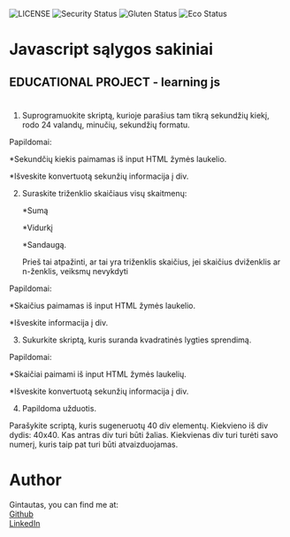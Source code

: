 ![LICENSE](https://img.shields.io/badge/license-MIT-blue.svg?style=flat-square)
![Security Status](https://img.shields.io/security-headers?label=Security&url=https%3A%2F%2Fgithub.com&style=flat-square)
![Gluten Status](https://img.shields.io/badge/Gluten-Free-green.svg)
![Eco Status](https://img.shields.io/badge/ECO-Friendly-green.svg)

# Javascript sąlygos sakiniai

## EDUCATIONAL PROJECT - learning js

#

1. Suprogramuokite skriptą, kurioje parašius tam tikrą sekundžių kiekį, rodo  24 valandų, minučių, sekundžių formatu.

Papildomai:

*Sekundčių kiekis paimamas iš input HTML žymės laukelio.

*Išveskite konvertuotą sekunžių informacija į div.

2. Suraskite triženklio skaičiaus visų skaitmenų:

   *Sumą

   *Vidurkį

   *Sandaugą.

   Prieš tai atpažinti, ar tai yra triženklis skaičius, jei skaičius dviženklis ar n-ženklis, veiksmų nevykdyti

Papildomai:

*Skaičius paimamas iš input HTML žymės laukelio.

*Išveskite informacija į div.

3. Sukurkite  skriptą, kuris suranda kvadratinės lygties sprendimą.

Papildomai:

*Skaičiai paimami iš input HTML žymės laukelių.

*Išveskite konvertuotą sekunžių informacija į div.

4. Papildoma užduotis.

Parašykite scriptą, kuris sugeneruotų 40 div elementų. Kiekvieno iš div dydis:  40x40. Kas antras div turi būti žalias. Kiekvienas div turi turėti savo numerį, kuris taip pat turi būti atvaizduojamas.


# Author

Gintautas, you can find me at:  
[Github](https://github.com/gikeris)  
[LinkedIn](https://www.linkedin.com/in/gintautas-kondra%C5%A1evi%C4%8Dius-707b84207/)